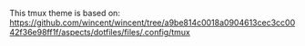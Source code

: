 This tmux theme is based on: https://github.com/wincent/wincent/tree/a9be814c0018a0904613cec3cc0042f36e98ff1f/aspects/dotfiles/files/.config/tmux

